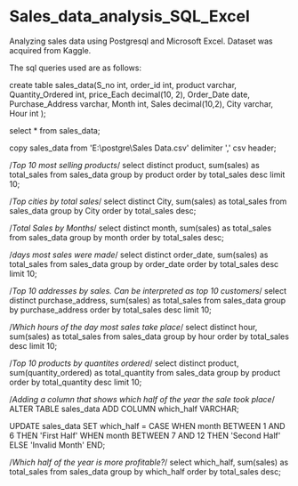 # Sales_data_analysis_SQL_Excel
Analyzing sales data using Postgresql and Microsoft Excel. Dataset was acquired from Kaggle.

The sql queries used are as follows:

create table sales_data(S_no int, order_id int, product varchar, Quantity_Ordered int, price_Each decimal(10, 2), Order_Date date, Purchase_Address varchar, Month int, Sales decimal(10,2), City varchar, Hour int );

select * from sales_data;

copy sales_data from 'E:\postgre\Sales Data.csv' delimiter ',' csv header;

/*Top 10 most selling products*/
select distinct product, sum(sales) as total_sales from sales_data group by product order by total_sales desc limit 10;

/*Top cities by total sales*/
select distinct City, sum(sales) as total_sales from sales_data group by City order by total_sales desc;

/*Total Sales by Months*/
select distinct month, sum(sales) as total_sales from sales_data group by month order by total_sales desc; 

/*days most sales were made*/
select distinct order_date, sum(sales) as total_sales from sales_data group by order_date order by total_sales desc limit 10; 

/*Top 10 addresses by sales. Can be interpreted as top 10 customers*/
select distinct purchase_address, sum(sales) as total_sales from sales_data group by purchase_address order by total_sales desc limit 10; 

/*Which hours of the day most sales take place*/
select distinct hour, sum(sales) as total_sales from sales_data group by hour order by total_sales desc limit 10; 

/*Top 10 products by quantites ordered*/
select distinct product, sum(quantity_ordered) as total_quantity from sales_data group by product order by total_quantity desc limit 10; 

/*Adding a column that shows which half of the year the sale took place*/
ALTER TABLE sales_data
ADD COLUMN which_half VARCHAR;

UPDATE sales_data
SET which_half = CASE
    WHEN month BETWEEN 1 AND 6 THEN 'First Half'
    WHEN month BETWEEN 7 AND 12 THEN 'Second Half'
    ELSE 'Invalid Month'
END;

/*Which half of the year is more profitable?*/
select which_half, sum(sales) as total_sales from sales_data group by which_half order by total_sales desc;
